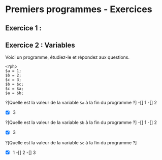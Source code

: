 # Premiers programmes - Exercices
## Exercice 1 : 
## Exercice 2 : Variables 
Voici un programme, étudiez-le et répondez aux questions.
```
<?php
$a = 1;
$b = 2;
$c = 3;
$b = $c;
$c = $a;
$a = $b;
```

?[Quelle est la valeur de la variable `$a` à la fin du programme ?]
-[] 1
-[] 2
-[X] 3

?[Quelle est la valeur de la variable `$b` à la fin du programme ?]
-[] 1
-[] 2
-[X] 3

?[Quelle est la valeur de la variable `$c` à la fin du programme ?]
-[X] 1
-[] 2
-[] 3